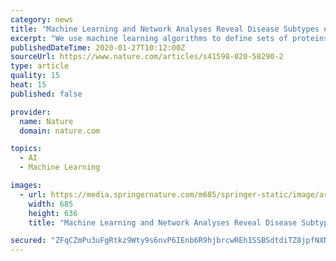 ```yaml
---
category: news
title: "Machine Learning and Network Analyses Reveal Disease Subtypes of Pancreatic Cancer and their Molecular Characteristics"
excerpt: "We use machine learning algorithms to define sets of proteins, mRNAs, miRNAs and DNA methylation patterns that could serve as biomarkers to accurately differentiate between the two pancreatic cancer subtypes. Lastly, we confirm the biological relevance of the identified biomarkers by showing that these can be used together with pattern ..."
publishedDateTime: 2020-01-27T10:12:00Z
sourceUrl: https://www.nature.com/articles/s41598-020-58290-2
type: article
quality: 15
heat: 15
published: false

provider:
  name: Nature
  domain: nature.com

topics:
  - AI
  - Machine Learning

images:
  - url: https://media.springernature.com/m685/springer-static/image/art%3A10.1038%2Fs41598-020-58290-2/MediaObjects/41598_2020_58290_Fig1_HTML.png
    width: 685
    height: 636
    title: "Machine Learning and Network Analyses Reveal Disease Subtypes of Pancreatic Cancer and their Molecular Characteristics"

secured: "ZFqCZmPu3uFgRtkz9Wty9s6nvP6IEnb6R9hjbrcwREh1SSBSdtdiTZ8jpfNXNQXG/gwf352LiZfavxfH5Xt5WaT/V1ZlgC61n/TcqpKP+vqBKTHdMTb9SjzAEviODkzTRZvPj6JnsUu/oi+n7DyWzL0vEcURv5sglAFUV8JeQb7fHoQp/KUlOjF1UL6a/o3ztMn8aEGnStH0xGwFRanAn0bbf0BQ1E1j3AbOHUzSfsZ6TevEwOi5DOOf1aqqyBURYMGw+5WYhWNJ3KotTY0XgBtzjh/Ydbs5xLfcqNiBo3q5SUB+RzXQuhpZKDxbrrXaZF4Fag/JUYjSiOeHp49lg1v2G3u4b7jc+oz+ic/sSbCS4m5lzpJpz9RMWrVBTavHM1NXNXm6IwPThGN7r/Fu2dOUUBzim78t1SaC+xu99W62ozB0kZq1rSF3hnZ1MmgKTvyOV5jHtDgxt78QPkQQIC8/8qTHQTDpTN8NqLxvzcI=;AlpX91WmvTcHsiJcrvYmZQ=="
---
```


